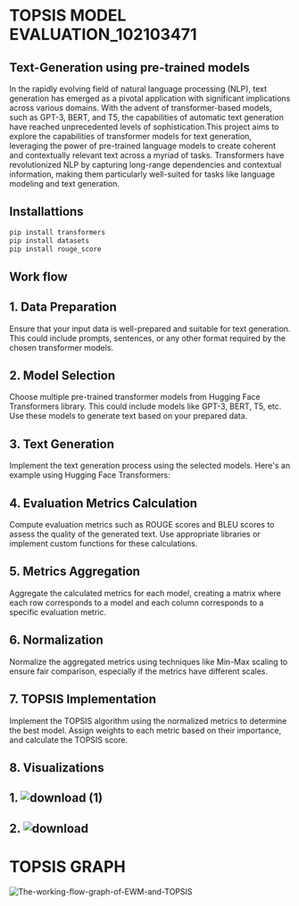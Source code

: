 # TOPSIS MODEL EVALUATION_102103471
## Text-Generation using pre-trained models
In the rapidly evolving field of natural language processing (NLP), text generation has emerged as a pivotal application with significant implications across various domains. With the advent of transformer-based models, such as GPT-3, BERT, and T5, the capabilities of automatic text generation have reached unprecedented levels of sophistication.This project aims to explore the capabilities of transformer models for text generation, leveraging the power of pre-trained language models to create coherent and contextually relevant text across a myriad of tasks. Transformers have revolutionized NLP by capturing long-range dependencies and contextual information, making them particularly well-suited for tasks like language modeling and text generation.

## Installattions
```bash
pip install transformers
pip install datasets
pip install rouge_score
```
## Work flow
## 1. Data Preparation
Ensure that your input data is well-prepared and suitable for text generation. This could include prompts, sentences, or any other format required by the chosen transformer models.

## 2. Model Selection
Choose multiple pre-trained transformer models from Hugging Face Transformers library. This could include models like GPT-3, BERT, T5, etc. Use these models to generate text based on your prepared data.

## 3. Text Generation
Implement the text generation process using the selected models. Here's an example using Hugging Face Transformers:

## 4. Evaluation Metrics Calculation
Compute evaluation metrics such as ROUGE scores and BLEU scores to assess the quality of the generated text. Use appropriate libraries or implement custom functions for these calculations.

## 5. Metrics Aggregation
Aggregate the calculated metrics for each model, creating a matrix where each row corresponds to a model and each column corresponds to a specific evaluation metric.

## 6. Normalization
Normalize the aggregated metrics using techniques like Min-Max scaling to ensure fair comparison, especially if the metrics have different scales.

## 7. TOPSIS Implementation
Implement the TOPSIS algorithm using the normalized metrics to determine the best model. Assign weights to each metric based on their importance, and calculate the TOPSIS score.

## 8. Visualizations
## 1. ![download (1)](https://github.com/Diehardgeek/TOPSISMODELEVALUATION_102103471/assets/127767001/939aa5f4-1ab0-4c96-bf60-6e8b40413230)
## 2. ![download](https://github.com/Diehardgeek/TOPSISMODELEVALUATION_102103471/assets/127767001/c225d0ad-342a-4b02-b796-71b510202eff)

# TOPSIS GRAPH
![The-working-flow-graph-of-EWM-and-TOPSIS](https://github.com/Diehardgeek/TOPSISMODELEVALUATION_102103471/assets/127767001/3c0dbe5c-e76d-4606-9252-ff396f7384c0)


